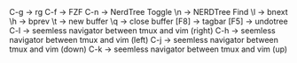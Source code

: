<VIM>
C-g -> rg
C-f -> FZF
C-n -> NerdTree Toggle
\n -> NERDTree Find
\l -> bnext
\h -> bprev
\t -> new buffer
\q -> close buffer
[F8] -> tagbar
[F5] -> undotree
C-l -> seemless navigator between tmux and vim (right)
C-h -> seemless navigator between tmux and vim (left)
C-j -> seemless navigator between tmux and vim (down)
C-k -> seemless navigator between tmux and vim (up)
